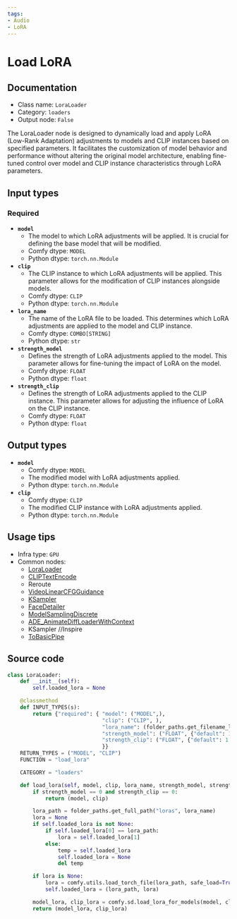 ```yaml
---
tags:
- Audio
- LoRA
---
```


# Load LoRA
## Documentation
- Class name: `LoraLoader`
- Category: `loaders`
- Output node: `False`

The LoraLoader node is designed to dynamically load and apply LoRA (Low-Rank Adaptation) adjustments to models and CLIP instances based on specified parameters. It facilitates the customization of model behavior and performance without altering the original model architecture, enabling fine-tuned control over model and CLIP instance characteristics through LoRA parameters.
## Input types
### Required
- **`model`**
    - The model to which LoRA adjustments will be applied. It is crucial for defining the base model that will be modified.
    - Comfy dtype: `MODEL`
    - Python dtype: `torch.nn.Module`
- **`clip`**
    - The CLIP instance to which LoRA adjustments will be applied. This parameter allows for the modification of CLIP instances alongside models.
    - Comfy dtype: `CLIP`
    - Python dtype: `torch.nn.Module`
- **`lora_name`**
    - The name of the LoRA file to be loaded. This determines which LoRA adjustments are applied to the model and CLIP instance.
    - Comfy dtype: `COMBO[STRING]`
    - Python dtype: `str`
- **`strength_model`**
    - Defines the strength of LoRA adjustments applied to the model. This parameter allows for fine-tuning the impact of LoRA on the model.
    - Comfy dtype: `FLOAT`
    - Python dtype: `float`
- **`strength_clip`**
    - Defines the strength of LoRA adjustments applied to the CLIP instance. This parameter allows for adjusting the influence of LoRA on the CLIP instance.
    - Comfy dtype: `FLOAT`
    - Python dtype: `float`
## Output types
- **`model`**
    - Comfy dtype: `MODEL`
    - The modified model with LoRA adjustments applied.
    - Python dtype: `torch.nn.Module`
- **`clip`**
    - Comfy dtype: `CLIP`
    - The modified CLIP instance with LoRA adjustments applied.
    - Python dtype: `torch.nn.Module`
## Usage tips
- Infra type: `GPU`
- Common nodes:
    - [LoraLoader](../../Comfy/Nodes/LoraLoader.md)
    - [CLIPTextEncode](../../Comfy/Nodes/CLIPTextEncode.md)
    - Reroute
    - [VideoLinearCFGGuidance](../../Comfy/Nodes/VideoLinearCFGGuidance.md)
    - [KSampler](../../Comfy/Nodes/KSampler.md)
    - [FaceDetailer](../../ComfyUI-Impact-Pack/Nodes/FaceDetailer.md)
    - [ModelSamplingDiscrete](../../Comfy/Nodes/ModelSamplingDiscrete.md)
    - [ADE_AnimateDiffLoaderWithContext](../../ComfyUI-AnimateDiff-Evolved/Nodes/ADE_AnimateDiffLoaderWithContext.md)
    - KSampler //Inspire
    - [ToBasicPipe](../../ComfyUI-Impact-Pack/Nodes/ToBasicPipe.md)



## Source code
```python
class LoraLoader:
    def __init__(self):
        self.loaded_lora = None

    @classmethod
    def INPUT_TYPES(s):
        return {"required": { "model": ("MODEL",),
                              "clip": ("CLIP", ),
                              "lora_name": (folder_paths.get_filename_list("loras"), ),
                              "strength_model": ("FLOAT", {"default": 1.0, "min": -100.0, "max": 100.0, "step": 0.01}),
                              "strength_clip": ("FLOAT", {"default": 1.0, "min": -100.0, "max": 100.0, "step": 0.01}),
                              }}
    RETURN_TYPES = ("MODEL", "CLIP")
    FUNCTION = "load_lora"

    CATEGORY = "loaders"

    def load_lora(self, model, clip, lora_name, strength_model, strength_clip):
        if strength_model == 0 and strength_clip == 0:
            return (model, clip)

        lora_path = folder_paths.get_full_path("loras", lora_name)
        lora = None
        if self.loaded_lora is not None:
            if self.loaded_lora[0] == lora_path:
                lora = self.loaded_lora[1]
            else:
                temp = self.loaded_lora
                self.loaded_lora = None
                del temp

        if lora is None:
            lora = comfy.utils.load_torch_file(lora_path, safe_load=True)
            self.loaded_lora = (lora_path, lora)

        model_lora, clip_lora = comfy.sd.load_lora_for_models(model, clip, lora, strength_model, strength_clip)
        return (model_lora, clip_lora)

```
